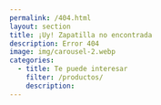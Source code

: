 ```yaml
---
permalink: /404.html
layout: section
title: ¡Uy! Zapatilla no encontrada
description: Error 404
image: img/carousel-2.webp
categories:
  - title: Te puede interesar
    filter: /productos/
    description: 
---
```


<script type="text/javascript">

  window.addEventListener("DOMContentLoaded", () => { 

    console.log('executing!!')
    let input = document.querySelectorAll('#searchBox input')[0]
    let path = location.pathname.replace('.html','').replaceAll('-',' ').split('/')
    input.value = path[path.length-1]
    sortProducts( input.value, 1000 )
    
  })

</script>